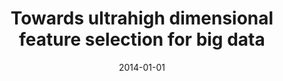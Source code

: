 ---
title: "Towards ultrahigh dimensional feature selection for big data"
collection: conferences_main
permalink: /publication/Towards
date: 2014-01-01
venue: "The Journal of Machine Learning Research"
city: 
state: ""
thumbnail: "masktrack.png"
teaser : 
authors: "Mingkui Tan, Ivor W Tsang, Li Wang"
bibtex: Towards.txt
uri: https://pdfs.semanticscholar.org/8fa3/496599e249e63dde07d7fb7daccb7d50a333.pdf
arxiv: 
project: 
source:
poster: 
data:
---